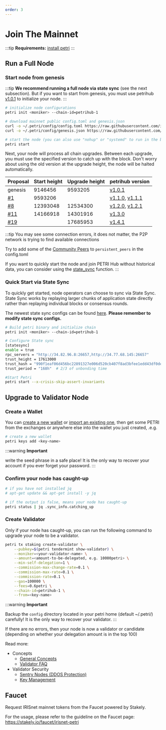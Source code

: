 ```yaml
---
order: 3
---
```


# Join The Mainnet

:::tip
**Requirements:** [install petri](install.md)
:::

## Run a Full Node

### Start node from genesis

:::tip
**We recommend running a full node via state sync** (see the next subsection). But if you want to start from genesis, you must use petrihub [v1.0.1](https://github.com/petri-labs/petrihub/releases/tag/v1.0.1) to initialize your node.
:::

```bash
# initialize node configurations
petri init <moniker> --chain-id=petrihub-1

# download mainnet public config.toml and genesis.json
curl -o ~/.petri/config/config.toml https://raw.githubusercontent.com/irisnet/mainnet/master/config/config.toml
curl -o ~/.petri/config/genesis.json https://raw.githubusercontent.com/irisnet/mainnet/master/config/genesis.json

# start the node (you can also use "nohup" or "systemd" to run in the background)
petri start
```

Next, your node will process all chain upgrades. Between each upgrade, you must use the specified version to catch up with the block. Don't worry about using the old version at the upgrade height, the node will be halted automatically.

| Proposal | Start height | Upgrade height | petrihub version |
| -------- | ------------ | -------------- | ----- |
| genesis  |  9146456     |  9593205  | [v1.0.1](https://github.com/petri-labs/petrihub/releases/tag/v1.0.1) |
| [#1](https://petrihub.iobscan.io/#/ProposalsDetail/1)  |  9593206     |    | [v1.1.0](https://github.com/petri-labs/petrihub/releases/tag/v1.1.0), [v1.1.1](https://github.com/petri-labs/petrihub/releases/tag/v1.1.1)|
| [#8](https://petrihub.iobscan.io/#/ProposalsDetail/8)  |  12393048     | 12534300 | [v1.2.0](https://github.com/petri-labs/petrihub/releases/tag/v1.2.0), [v1.2.1](https://github.com/petri-labs/petrihub/releases/tag/v1.2.1) |
| [#11](https://petrihub.iobscan.io/#/ProposalsDetail/11)  |  14166918     |  14301916  | [v1.3.0](https://github.com/petri-labs/petrihub/releases/tag/v1.3.0) |
| [#19](https://petrihub.iobscan.io/#/gov/proposals/19)  |       |  17685953  | [v1.4.1](https://github.com/petri-labs/petrihub/releases/tag/v1.4.1) |

:::tip
You may see some connection errors, it does not matter, the P2P network is trying to find available connections

Try to add some of the [Community Peers](https://github.com/irisnet/mainnet/blob/master/config/community-peers.md) to `persistent_peers` in the config.toml

If you want to quickly start the node and join PETRI Hub without historical data, you can consider using the [state_sync](./state-sync.md) function.
:::

### Quick Start via State Sync

To quickly get started, node operators can choose to sync via State Sync. State Sync works by replaying larger chunks of application state directly rather than replaying individual blocks or consensus rounds.

The newest state sync configs can be found [here](https://ping.pub/petri/statesync). **Please remember to modify state sync configs.**

```bash
# Build petri binary and initialize chain
petri init <moniker> --chain-id=petrihub-1

# Configure State sync
[statesync]
enable = true
rpc_servers = "http://34.82.96.8:26657,http://34.77.68.145:26657"
trust_height = 17613000
trust_hash = "990f1eaf06d456bc22891327e006d520cb407f8ad3bfee1edd43df0de1e1da1c"
trust_period = "168h"  # 2/3 of unbonding time

#Start Petri
petri start --x-crisis-skip-assert-invariants
```

## Upgrade to Validator Node

### Create a Wallet

You can [create a new wallet](../cli-client/keys.md#create-a-new-key) or [import an existing one](../cli-client/keys.md#recover-an-existing-key-from-seed-phrase), then get some PETRI from the exchanges or anywhere else into the wallet you just created, .e.g.

```bash
# create a new wallet
petri keys add <key-name>
```

:::warning
**Important**

write the seed phrase in a safe place! It is the only way to recover your account if you ever forget your password.
:::

### Confirm your node has caught-up

```bash
# if you have not installed jq
# apt-get update && apt-get install -y jq

# if the output is false, means your node has caught-up
petri status | jq .sync_info.catching_up
```

### Create Validator

Only if your node has caught-up, you can run the following command to upgrade your node to be a validator.

```bash
petri tx staking create-validator \
    --pubkey=$(petri tendermint show-validator) \
    --moniker=<your-validator-name> \
    --amount=<amount-to-be-delegated, e.g. 10000petri> \
    --min-self-delegation=1 \
    --commission-max-change-rate=0.1 \
    --commission-max-rate=0.1 \
    --commission-rate=0.1 \
    --gas=100000 \
    --fees=0.6petri \
    --chain-id=petrihub-1 \
    --from=<key-name>
```

:::warning
**Important**

Backup the `config` directory located in your petri home (default ~/.petri/) carefully! It is the only way to recover your validator.
:::

If there are no errors, then your node is now a validator or candidate (depending on whether your delegation amount is in the top 100)

Read more:

- Concepts
  - [General Concepts](../concepts/general-concepts.md)
  - [Validator FAQ](../concepts/validator-faq.md)
- Validator Security
  - [Sentry Nodes (DDOS Protection)](../concepts/sentry-nodes.md)
  - [Key Management](../tools/kms.md)

## Faucet

Request IRISnet mainnet tokens from the Faucet powered by Stakely.

For the usage, please refer to the guideline on the Faucet page: https://stakely.io/faucet/irisnet-petri

